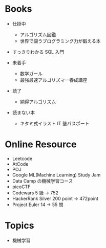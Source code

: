 # Books

- 仕掛中
  - アルゴリズム図鑑
  - 世界で闘うプログラミング力が鍛える本
- すっきりわかる SQL 入門
- 未着手
  - 数学ガール
  - 最強最速アルゴリズマー養成講座
- 読了

  - 納得アルゴリズム

- 読まない本
  - キタミ式イラスト IT 塾パスポート

# Online Resource

- Leetcode
- AtCode
- POJ
- Google ML(Machine Learning) Study Jam
- Data Camp の機械学習コース
- picoCTF
- Codewars 5 級 -> 752
- HackerRank Silver 200 point -> 472point
- Project Euler 14 -> 55 問

# Topics

- 機械学習
